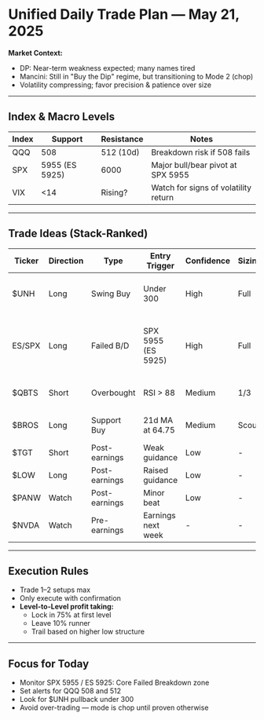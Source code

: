 # Unified Daily Trade Plan — May 21, 2025

**Market Context:**

- DP: Near-term weakness expected; many names tired
- Mancini: Still in "Buy the Dip" regime, but transitioning to Mode 2 (chop)
- Volatility compressing; favor precision & patience over size

---

## Index & Macro Levels

| Index | Support        | Resistance | Notes                                |
| ----- | -------------- | ---------- | ------------------------------------ |
| QQQ   | 508            | 512 (10d)  | Breakdown risk if 508 fails          |
| SPX   | 5955 (ES 5925) | 6000       | Major bull/bear pivot at SPX 5955    |
| VIX   | <14            | Rising?    | Watch for signs of volatility return |

---

## Trade Ideas (Stack-Ranked)

| Ticker | Direction | Type          | Entry Trigger      | Confidence | Sizing | Notes                                   |
| ------ | --------- | ------------- | ------------------ | ---------- | ------ | --------------------------------------- |
| $UNH   | Long      | Swing Buy     | Under 300          | High       | Full   | 75pt bounce, DP sees buy zone           |
| ES/SPX | Long      | Failed B/D    | SPX 5955 (ES 5925) | High       | Full   | Core setup, ongoing runner from Mancini |
| $QBTS  | Short     | Overbought    | RSI > 88           | Medium     | 1/3    | DP: "Trim & trail or short"             |
| $BROS  | Long      | Support Buy   | 21d MA at 64.75    | Medium     | Scout  | Watch reaction at MA                    |
| $TGT   | Short     | Post-earnings | Weak guidance      | Low        | -      | -3.7% EPS cut                           |
| $LOW   | Long      | Post-earnings | Raised guidance    | Low        | -      | +4% EPS raise                           |
| $PANW  | Watch     | Post-earnings | Minor beat         | Low        | -      | Reaction trade only                     |
| $NVDA  | Watch     | Pre-earnings  | Earnings next week | -          | -      | Mentioned by Musk                       |

---

## Execution Rules

- Trade 1–2 setups max
- Only execute with confirmation
- **Level-to-Level profit taking:**
  - Lock in 75% at first level
  - Leave 10% runner
  - Trail based on higher low structure

---

## Focus for Today

- Monitor SPX 5955 / ES 5925: Core Failed Breakdown zone
- Set alerts for QQQ 508 and 512
- Look for $UNH pullback under 300
- Avoid over-trading — mode is chop until proven otherwise
